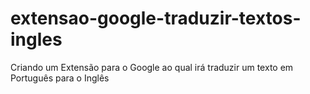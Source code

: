 # extensao-google-traduzir-textos-ingles
Criando um Extensão para o Google ao qual irá traduzir um texto em Português para o Inglês
